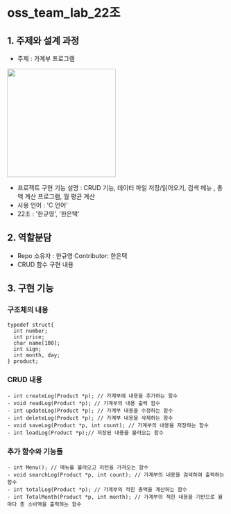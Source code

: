 # oss_team_lab_22조

## 1. 주제와 설계 과정
- 주제 : 가계부 프로그램
<img src="https://user-images.githubusercontent.com/130294661/236810009-b6480339-50f6-4790-9d10-044b660c9d6c.jpg" width="250" height="250"/>

- 프로젝트 구현 기능 설명 : CRUD 기능, 데이터 파일 저장/읽어오기, 검색 메뉴 , 총액 계산 프로그램, 월 평균 계산
- 사용 언어 : 'C 언어'
- 22조 : '한규영', '한은택'

## 2. 역할분담
- Repo 소유자 : 한규영 Contributor: 한은택
- CRUD 함수 구현 내용

## 3. 구현 기능

### 구조체의 내용
```
typedef struct{
  int number;
  int price;
  char name[100];
  int sign;
  int month, day;
} product;
```

### CRUD 내용
```
- int createLog(Product *p); // 가계부에 내용을 추가하는 함수
- void readLog(Product *p); // 가계부의 내용 출력 함수
- int updateLog(Product *p); // 가계부 내용을 수정하는 함수
- int deleteLog(Product *p); // 가계부 내용을 삭제하는 함수
- void saveLog(Product *p, int count); // 가계부의 내용을 저장하는 함수
- int loadLog(Product *p);// 저장된 내용을 불러오는 함수
```

### 추가 함수와 기능들
```
- int Menu(); // 메뉴를 불러오고 리턴을 가져오는 함수
- void searchLog(Product *p, int count); // 가계부의 내용을 검색하여 출력하는 함수
- int totalLog(Product *p); // 가계부의 적힌 총액을 계산하는 함수
- int TotalMonth(Product *p, int month); // 가계부의 적힌 내용을 기반으로 월마다 총 소비액을 출력하는 함수
```
